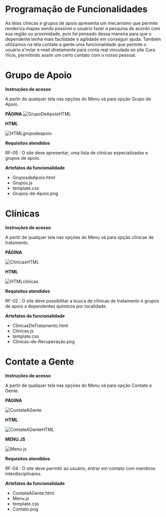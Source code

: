 # Programação de Funcionalidades

 As telas  clinicas e grupos de apoio apresenta um mecanismo que permite renderiza 
mapas sendo possível o usuário fazer a pesquisa de acordo com sua região ou 
proximidade, pois foi pensado dessa maneira para que o dependente tenha mais 
facilidade e agilidade em conseguir ajuda.
 Também utilizamos na tela contate a gente uma funcionalidade que permite o usuário 
e'nviar e-mail diretamente para conta real vinculada ao site Cura Vício, permitindo 
assim um certo contato com o nosso pessoal.

# Grupo de Apoio

**Instruções de acesso**

A partir de qualquer tela nas opções do Menu vá para opção Grupo de Apoio.

**PÁGINA**
![GrupoDeApoioHTML](https://user-images.githubusercontent.com/100388026/175843426-5a0b009a-a342-4ecf-bd45-c03b185eec56.png)

**HTML**

![HTMLgrupodeapoio](https://user-images.githubusercontent.com/100388026/175843446-22c69377-d9b3-4da6-844c-f080538e05a2.png)


**Requisitos atendidos**

RF-05 :  O site deve apresentar, uma lista de clínicas especializadas e grupos de apoio.

**Artefatos da funcionalidade**
- GruposdeApoio.html
- Grupos.js
- template.css
- Grupos-de-Apoio.png


# Clínicas

**Instruções de acesso**

A partir de qualquer tela nas opções do Menu vá para opção clinicas
de tratamento.

**PÁGINA**

![ClinicasHTML](https://user-images.githubusercontent.com/100388026/175843383-551d28b9-8bb4-4ff6-a9f8-8bd318875b0a.png)

**HTML**

![HTMLclinicas](https://user-images.githubusercontent.com/100388026/175843405-4bf7a5d6-22c3-4fa7-81e6-f7025d2464a2.png)

**Requisitos atendidos**

RF-02 : O site deve possibilitar a busca de clínicas de tratamento e grupos de apoio a dependentes químicos por localidade.

**Artefatos da funcionalidade**
- ClinicasDeTratamento.html
- Clinicas.js
- template.css
- Clinicas-de-Recuperação.png


# Contate a Gente
**Instruções de acesso**

A partir de qualquer tela nas opções do Menu vá para opção Contate a Gente.

**PÁGINA**

![ContateAGente](https://user-images.githubusercontent.com/100388026/175843477-38731d83-65de-4c04-88e1-97011e6f70d9.png)

**HTML**

![ContateAGenteHTML](https://user-images.githubusercontent.com/100388026/175843492-b2a2160a-73ee-4c36-a6cc-1c78d8a53c54.png)

**MENU.JS**

![Menu js](https://user-images.githubusercontent.com/100388026/175847322-f7609195-9e12-4ba0-aec6-88a4539aabab.png)

**Requisitos atendidos**

RF-04 : O site deve permitir ao usuário, entrar em contato com membros interdisciplinares.


**Artefatos da funcionalidade**
- ContateAGente.html
- Menu.js
- template.css
- Contato.png
